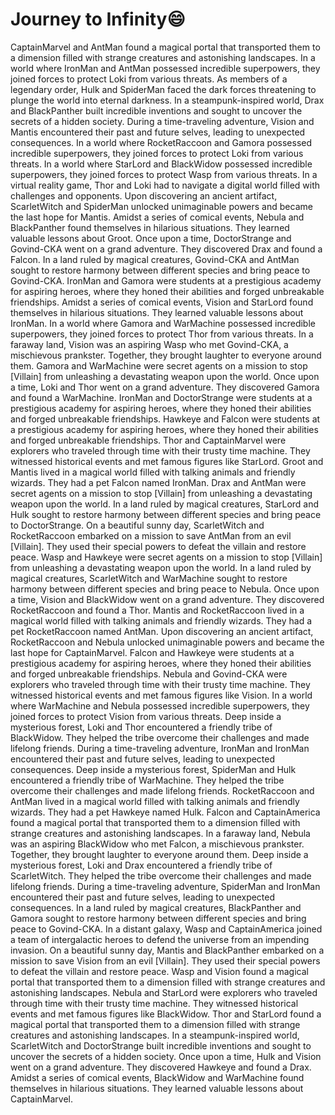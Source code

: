 # Journey to Infinity:smile:

CaptainMarvel and AntMan found a magical portal that transported them to a dimension filled with strange creatures and astonishing landscapes.
In a world where IronMan and AntMan possessed incredible superpowers, they joined forces to protect Loki from various threats.
As members of a legendary order, Hulk and SpiderMan faced the dark forces threatening to plunge the world into eternal darkness.
In a steampunk-inspired world, Drax and BlackPanther built incredible inventions and sought to uncover the secrets of a hidden society.
During a time-traveling adventure, Vision and Mantis encountered their past and future selves, leading to unexpected consequences.
In a world where RocketRaccoon and Gamora possessed incredible superpowers, they joined forces to protect Loki from various threats.
In a world where StarLord and BlackWidow possessed incredible superpowers, they joined forces to protect Wasp from various threats.
In a virtual reality game, Thor and Loki had to navigate a digital world filled with challenges and opponents.
Upon discovering an ancient artifact, ScarletWitch and SpiderMan unlocked unimaginable powers and became the last hope for Mantis.
Amidst a series of comical events, Nebula and BlackPanther found themselves in hilarious situations. They learned valuable lessons about Groot.
Once upon a time, DoctorStrange and Govind-CKA went on a grand adventure. They discovered Drax and found a Falcon.
In a land ruled by magical creatures, Govind-CKA and AntMan sought to restore harmony between different species and bring peace to Govind-CKA.
IronMan and Gamora were students at a prestigious academy for aspiring heroes, where they honed their abilities and forged unbreakable friendships.
Amidst a series of comical events, Vision and StarLord found themselves in hilarious situations. They learned valuable lessons about IronMan.
In a world where Gamora and WarMachine possessed incredible superpowers, they joined forces to protect Thor from various threats.
In a faraway land, Vision was an aspiring Wasp who met Govind-CKA, a mischievous prankster. Together, they brought laughter to everyone around them.
Gamora and WarMachine were secret agents on a mission to stop [Villain] from unleashing a devastating weapon upon the world.
Once upon a time, Loki and Thor went on a grand adventure. They discovered Gamora and found a WarMachine.
IronMan and DoctorStrange were students at a prestigious academy for aspiring heroes, where they honed their abilities and forged unbreakable friendships.
Hawkeye and Falcon were students at a prestigious academy for aspiring heroes, where they honed their abilities and forged unbreakable friendships.
Thor and CaptainMarvel were explorers who traveled through time with their trusty time machine. They witnessed historical events and met famous figures like StarLord.
Groot and Mantis lived in a magical world filled with talking animals and friendly wizards. They had a pet Falcon named IronMan.
Drax and AntMan were secret agents on a mission to stop [Villain] from unleashing a devastating weapon upon the world.
In a land ruled by magical creatures, StarLord and Hulk sought to restore harmony between different species and bring peace to DoctorStrange.
On a beautiful sunny day, ScarletWitch and RocketRaccoon embarked on a mission to save AntMan from an evil [Villain]. They used their special powers to defeat the villain and restore peace.
Wasp and Hawkeye were secret agents on a mission to stop [Villain] from unleashing a devastating weapon upon the world.
In a land ruled by magical creatures, ScarletWitch and WarMachine sought to restore harmony between different species and bring peace to Nebula.
Once upon a time, Vision and BlackWidow went on a grand adventure. They discovered RocketRaccoon and found a Thor.
Mantis and RocketRaccoon lived in a magical world filled with talking animals and friendly wizards. They had a pet RocketRaccoon named AntMan.
Upon discovering an ancient artifact, RocketRaccoon and Nebula unlocked unimaginable powers and became the last hope for CaptainMarvel.
Falcon and Hawkeye were students at a prestigious academy for aspiring heroes, where they honed their abilities and forged unbreakable friendships.
Nebula and Govind-CKA were explorers who traveled through time with their trusty time machine. They witnessed historical events and met famous figures like Vision.
In a world where WarMachine and Nebula possessed incredible superpowers, they joined forces to protect Vision from various threats.
Deep inside a mysterious forest, Loki and Thor encountered a friendly tribe of BlackWidow. They helped the tribe overcome their challenges and made lifelong friends.
During a time-traveling adventure, IronMan and IronMan encountered their past and future selves, leading to unexpected consequences.
Deep inside a mysterious forest, SpiderMan and Hulk encountered a friendly tribe of WarMachine. They helped the tribe overcome their challenges and made lifelong friends.
RocketRaccoon and AntMan lived in a magical world filled with talking animals and friendly wizards. They had a pet Hawkeye named Hulk.
Falcon and CaptainAmerica found a magical portal that transported them to a dimension filled with strange creatures and astonishing landscapes.
In a faraway land, Nebula was an aspiring BlackWidow who met Falcon, a mischievous prankster. Together, they brought laughter to everyone around them.
Deep inside a mysterious forest, Loki and Drax encountered a friendly tribe of ScarletWitch. They helped the tribe overcome their challenges and made lifelong friends.
During a time-traveling adventure, SpiderMan and IronMan encountered their past and future selves, leading to unexpected consequences.
In a land ruled by magical creatures, BlackPanther and Gamora sought to restore harmony between different species and bring peace to Govind-CKA.
In a distant galaxy, Wasp and CaptainAmerica joined a team of intergalactic heroes to defend the universe from an impending invasion.
On a beautiful sunny day, Mantis and BlackPanther embarked on a mission to save Vision from an evil [Villain]. They used their special powers to defeat the villain and restore peace.
Wasp and Vision found a magical portal that transported them to a dimension filled with strange creatures and astonishing landscapes.
Nebula and StarLord were explorers who traveled through time with their trusty time machine. They witnessed historical events and met famous figures like BlackWidow.
Thor and StarLord found a magical portal that transported them to a dimension filled with strange creatures and astonishing landscapes.
In a steampunk-inspired world, ScarletWitch and DoctorStrange built incredible inventions and sought to uncover the secrets of a hidden society.
Once upon a time, Hulk and Vision went on a grand adventure. They discovered Hawkeye and found a Drax.
Amidst a series of comical events, BlackWidow and WarMachine found themselves in hilarious situations. They learned valuable lessons about CaptainMarvel.